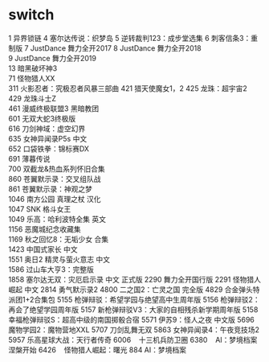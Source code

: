 # switch
1    异界锁链
4    塞尔达传说：织梦岛
5    逆转裁判123：成步堂选集
6    刺客信条3：重制版
7    JustDance 舞力全开2017
8    JustDance 舞力全开2018    
9    JustDance 舞力全开2019    
13    暗黑破坏神3    
71    怪物猎人XX   
311    火影忍者：究极忍者风暴三部曲
421    猎天使魔女1，2
425    龙珠：超宇宙2    
429    龙珠斗士Z    
461    漫威终极联盟3 黑暗教团    
601    无双大蛇3终极版    
616    刀剑神域：虚空幻界    
635    女神异闻录P5s 中文    
652    口袋铁拳：锦标赛DX    
691    薄暮传说    
700    双截龙&热血系列怀旧合集    
860    苍翼默示录：交叉组队战    
861    苍翼默示录：神观之梦    
1046    南方公园 真理之杖 汉化    
1047    SNK 格斗女王    
1049    乐高：哈利波特全集 英文    
1156    恶魔城纪念收藏集    
1169    秋之回忆8：无垢少女 合集    
1423    中国式家长 中文    
1551    奥日2 精灵与萤火意志 中文    
1586    过山车大亨3：完整版    
1858    塞尔达无双：灾厄启示录 中文 正式版 
2290    舞力全开国行版
2291    怪物猎人 崛起 中文
2814    勇气默示录2
4800    二之国2：亡灵之国 完全版
4829    合金弹头特派团1+2合集包
5155    枪弹辩驳：希望学园与绝望高中生周年版
5156    枪弹辩驳2：再会了绝望学园周年版
5157    新枪弹辩驳V3：大家的自相残杀新学期周年版
5158    幸福枪弹辩驳S：超高中级的南国掷骰合宿
5571    伊苏9：怪人之夜 中文版
5696    魔物学园2：魔物营地XXL
5707    刀剑乱舞无双
5863    女神异闻录4：午夜竞技场2
5957    乐高星球大战：天行者传奇
6006    十三机兵防卫圈
6380    AI：梦境档案 涅槃开始
6426    怪物猎人崛起：曙光
884    AI：梦境档案    


